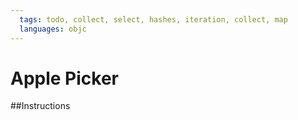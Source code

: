 ```yaml
---
  tags: todo, collect, select, hashes, iteration, collect, map
  languages: objc
---
```


# Apple Picker

##Instructions

